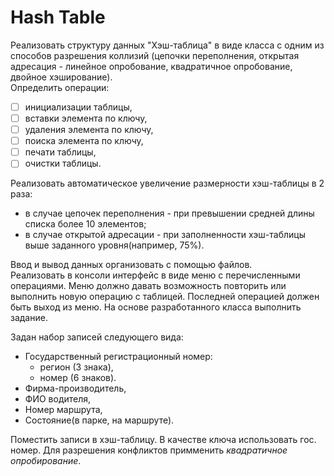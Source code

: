 # Hash Table
Реализовать структуру данных "Хэш-таблица" в виде класса с одним из способов разрешения коллизий (цепочки переполнения, открытая адресация - линейное опробование, квадратичное опробование, двойное хэширование).  
Определить операции:  
- [ ] инициализации таблицы,
- [ ] вставки элемента по ключу,
- [ ] удаления элемента по ключу,
- [ ] поиска элемента по ключу,
- [ ] печати таблицы,
- [ ] очистки таблицы.  

Реализовать автоматическое увеличение размерности хэш-таблицы в 2 раза:
- в случае цепочек переполнения - при превышении средней длины списка более 10 элементов;
- в случае открытой адресации - при заполненности хэш-таблицы выше заданного уровня(например, 75%).

Ввод и вывод данных организовать с помощью файлов.  
Реализовать в консоли интерфейс в виде меню с перечисленными операциями. Меню должно давать возможность повторить или выполнить новую операцию с таблицей. Последней операцией должен быть выход из меню. На основе разработанного класса выполнить задание.

Задан набор записей следующего вида:
- Государственный регистрационный номер:
  - регион (3 знака),
  - номер (6 знаков).
- Фирма-производитель,
- ФИО водителя,
- Номер маршрута,
- Состояние(в парке, на маршруте).

Поместить записи в хэш-таблицу. В качестве ключа использовать гос. номер. Для разрешения конфликтов примменить *квадратичное опробирование*. 

